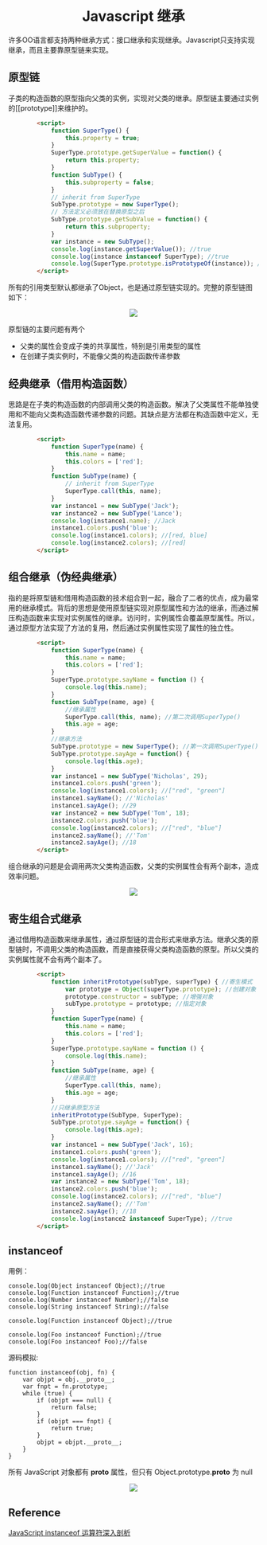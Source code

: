 <h1 align="center"> Javascript 继承</h1>

许多OO语言都支持两种继承方式：接口继承和实现继承。Javascript只支持实现继承，而且主要靠原型链来实现。

原型链
-

子类的构造函数的原型指向父类的实例，实现对父类的继承。原型链主要通过实例的[[prototype]]来维护的。

```html
		<script>
			function SuperType() {
				this.property = true;
			}
			SuperType.prototype.getSuperValue = function() {
				return this.property;
			}
			function SubType() {
				this.subproperty = false;
			}
			// inherit from SuperType
			SubType.prototype = new SuperType();
			// 方法定义必须放在替换原型之后
			SubType.prototype.getSubValue = function() {
				return this.subproperty;
			}
			var instance = new SubType();
			console.log(instance.getSuperValue()); //true
			console.log(instance instanceof SuperType); //true
			console.log(SuperType.prototype.isPrototypeOf(instance)); //true
		</script>
```

所有的引用类型默认都继承了Object，也是通过原型链实现的。完整的原型链图如下：

<p align="center"><img src="/images/posts/2017-07-10/prototype-chain.png" /></p>

原型链的主要问题有两个

- 父类的属性会变成子类的共享属性，特别是引用类型的属性
- 在创建子类实例时，不能像父类的构造函数传递参数


经典继承（借用构造函数）
-

思路是在子类的构造函数的内部调用父类的构造函数。解决了父类属性不能单独使用和不能向父类构造函数传递参数的问题。其缺点是方法都在构造函数中定义，无法复用。

```html
		<script>
			function SuperType(name) {
				this.name = name;
				this.colors = ['red'];
			}
			function SubType(name) {
				// inherit from SuperType
				SuperType.call(this, name);
			}
			var instance1 = new SubType('Jack');
			var instance2 = new SubType('Lance');
			console.log(instance1.name); //Jack
			instance1.colors.push('blue');
			console.log(instance1.colors); //[red, blue]
			console.log(instance2.colors); //[red]
		</script>
```

组合继承（伪经典继承）
-

指的是将原型链和借用构造函数的技术组合到一起，融合了二者的优点，成为最常用的继承模式。背后的思想是使用原型链实现对原型属性和方法的继承，而通过解压构造函数来实现对实例属性的继承。访问时，实例属性会覆盖原型属性。所以，通过原型方法实现了方法的复用，然后通过实例属性实现了属性的独立性。

```html
		<script>
			function SuperType(name) {
				this.name = name;
				this.colors = ['red'];
			}
			SuperType.prototype.sayName = function () {
				console.log(this.name);
			}
			function SubType(name, age) {
				//继承属性
				SuperType.call(this, name); //第二次调用SuperType()
				this.age = age;
			}
			//继承方法
			SubType.prototype = new SuperType(); //第一次调用SuperType()
			SubType.prototype.sayAge = function() {
				console.log(this.age);
			}
			var instance1 = new SubType('Nicholas', 29);
			instance1.colors.push('green');
			console.log(instance1.colors); //["red", "green"]
			instance1.sayName(); //'Nicholas'
			instance1.sayAge(); //29
			var instance2 = new SubType('Tom', 18);
			instance2.colors.push('blue');
			console.log(instance2.colors); //["red", "blue"]
			instance2.sayName(); //'Tom'
			instance2.sayAge(); //18
		</script>
```

组合继承的问题是会调用两次父类构造函数，父类的实例属性会有两个副本，造成效率问题。

<p align="center"><img src="/images/posts/2017-07-10/combine-inherit.png" /></p>

寄生组合式继承
-

通过借用构造函数来继承属性，通过原型链的混合形式来继承方法。继承父类的原型链时，不调用父类的构造函数，而是直接获得父类构造函数的原型。所以父类的实例属性就不会有两个副本了。

```html
		<script>
			function inheritPrototype(subType, superType) { //寄生模式
				var prototype = Object(superType.prototype); //创建对象
				prototype.constructor = subType; //增强对象
				subType.prototype = prototype; //指定对象
			}
			function SuperType(name) {
				this.name = name;
				this.colors = ['red'];
			}
			SuperType.prototype.sayName = function () {
				console.log(this.name);
			}
			function SubType(name, age) {
				//继承属性
				SuperType.call(this, name);
				this.age = age;
			}
			//只继承原型方法
			inheritPrototype(SubType, SuperType);
			SubType.prototype.sayAge = function() {
				console.log(this.age);
			}
			var instance1 = new SubType('Jack', 16);
			instance1.colors.push('green');
			console.log(instance1.colors); //["red", "green"]
			instance1.sayName(); //'Jack'
			instance1.sayAge(); //16
			var instance2 = new SubType('Tom', 18);
			instance2.colors.push('blue');
			console.log(instance2.colors); //["red", "blue"]
			instance2.sayName(); //'Tom'
			instance2.sayAge(); //18
			console.log(instance2 instanceof SuperType); //true
		</script>
```


instanceof
-

用例：

```
console.log(Object instanceof Object);//true 
console.log(Function instanceof Function);//true 
console.log(Number instanceof Number);//false 
console.log(String instanceof String);//false 
 
console.log(Function instanceof Object);//true 
 
console.log(Foo instanceof Function);//true 
console.log(Foo instanceof Foo);//false
```

源码模拟:

```
function instanceof(obj, fn) {
	var objpt = obj.__proto__;
	var fnpt = fn.prototype;
	while (true) {
		if (objpt === null) {
			return false;
		}
		if (objpt === fnpt) {
			return true;
		}
		objpt = objpt.__proto__;
	}
}
```

所有 JavaScript 对象都有 __proto__ 属性，但只有 Object.prototype.__proto__ 为 null

<p align="center"><img src="/images/posts/2017-07-10/object-inherit.jpg" /></p>

Reference
-

<a href="https://www.ibm.com/developerworks/cn/web/1306_jiangjj_jsinstanceof/" target="_blank">JavaScript instanceof 运算符深入剖析</a>


